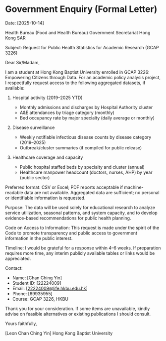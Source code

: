 # Government Enquiry (Formal Letter)

Date: [2025-10-14]

Health Bureau (Food and Health Bureau)
Government Secretariat
Hong Kong SAR

Subject: Request for Public Health Statistics for Academic Research (GCAP 3226)

Dear Sir/Madam,

I am a student at Hong Kong Baptist University enrolled in GCAP 3226: Empowering Citizens through Data. For an academic policy analysis project, I respectfully request access to the following aggregated datasets, if available:

1) Hospital activity (2019–2025 YTD)
   - Monthly admissions and discharges by Hospital Authority cluster
   - A&E attendances by triage category (monthly)
   - Bed occupancy rate by major specialty (daily average or monthly)

2) Disease surveillance
   - Weekly notifiable infectious disease counts by disease category (2019–2025)
   - Outbreak/cluster summaries (if compiled for public release)

3) Healthcare coverage and capacity
   - Public hospital staffed beds by specialty and cluster (annual)
   - Healthcare manpower headcount (doctors, nurses, AHP) by year (public sector)

Preferred format: CSV or Excel; PDF reports acceptable if machine-readable data are not available. Aggregated data are sufficient; no personal or identifiable information is requested.

Purpose: The data will be used solely for educational research to analyze service utilization, seasonal patterns, and system capacity, and to develop evidence-based recommendations for public health planning.

Code on Access to Information: This request is made under the spirit of the Code to promote transparency and public access to government information in the public interest.

Timeline: I would be grateful for a response within 4–6 weeks. If preparation requires more time, any interim publicly available tables or links would be appreciated.

Contact:
- Name: [Chan Ching Yin]
- Student ID: [22224009]
- Email: [22224009@life.hkbu.edu.hk]
- Phone: [69935955]
- Course: GCAP 3226, HKBU

Thank you for your consideration. If some items are unavailable, kindly advise on feasible alternatives or existing publications I should consult.

Yours faithfully,

[Leon Chan Ching Yin]
Hong Kong Baptist University
